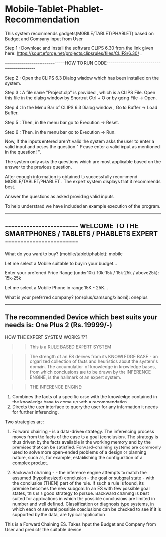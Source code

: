 # Mobile-Tablet-Phablet-Recommendation

This system recommends gadgets(MOBILE/TABLET/PHABLET) based on Budget and Company input from User

Step 1 : Download and install the software CLIPS 6.30 from the link given here: https://sourceforge.net/projects/clipsrules/files/CLIPS/6.30/ .

------------------------------HOW TO RUN CODE------------------------------------------

Step 2 : Open the CLIPS 6.3 Dialog window which has been installed on the system.

Step 3 : A file name "Project.clp" is provided , which is a CLIPS File. Open this file in the dialog window by Shortcut Ctrl + O or by going File -> Open.

Step 4 : In the Menu Bar of CLIPS 6.3 Dialog window , Go to Buffer -> Load Buffer.

Step 5 : Then, in the menu  bar go to Execution -> Reset. 

Step 6 : Then, in the menu  bar go to Execution -> Run.

Now, If the inputs entered aren’t valid the system asks the user to enter a valid input and poses the question " Please enter a valid input as mentioned in the question! ".

The system only asks the questions which are most applicable based on the answer to the previous question.

After enough information is obtained to successfully recommend MOBILE/TABLET/PHABLET . The expert system displays that it recommends best.

Answer the questions as asked providing valid inputs

To help understand we have included an example execution of the program.


--------------------------------------------------------------------------------------------------------
------------------------ WELCOME TO THE SMARTPHONES / TABLETS / PHABLETS EXPERT ------------------------
--------------------------------------------------------------------------------------------------------

What do you want to buy? (mobile/tablet/phablet):  mobile

Let me select a Mobile suitable to buy in your budget...

Enter your preferred Price Range (under10k/ 10k-15k / 15k-25k / above25k):  15k-25k

Let me select a Mobile Phone in range 15K - 25K...

What is your preferred company? (oneplus/samsung/xiaomi):  oneplus

-------------------------------------------------------------------------------------------------------------------------------
The recommended Device which best suits your needs is: One Plus 2 (Rs. 19999/-)
-------------------------------------------------------------------------------------------------------------------------------


HOW THE EXPERT SYSTEM WORKS ??? 

>> This is a RULE BASED EXPERT SYSTEM 

>> The strength of an ES derives from its KNOWLEDGE BASE - an organized collection of facts and heuristics about the system's domain. The accumulation of knowledge in knowledge bases, from which conclusions are to be drawn by the INFERENCE ENGINE, is the hallmark of an expert system.

>> THE INFERENCE ENGINE:

1. Combines the facts of a specific case with the knowledge contained in the knowledge base to come up with a recommendation. 
2. Directs the user interface to query the user for any information it needs for further inferencing.

Two strategies are:

1. Forward chaining - is a data-driven strategy. The inferencing process moves from the facts of the case to a goal (conclusion). The strategy is thus driven by the facts available in the working memory and by the premises that can be satisfied.
Forward-chaining systems are commonly used to solve more open-ended problems of a design or planning nature, such as, for example, establishing the configuration of a complex product.

2. Backward chaining - - the inference engine attempts to match the assumed (hypothesized) conclusion - the goal or subgoal state - with the conclusion (THEN) part of the rule. If such a rule is found, its premise becomes the new subgoal. In an ES with few possible goal states, this is a good strategy to pursue.
Backward chaining is best suited for applications in which the possible conclusions are limited in number and well defined. Classification or diagnosis type systems, in which each of several possible conclusions can be checked to see if it is supported by the data, are typical application

This is a Forward Chaining ES. 
Takes Input the Budget and Company from User and predicts the suitable device 
